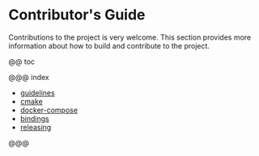 # Contributor's Guide

Contributions to the project is very welcome. This section provides more
information about how to build and contribute to the project.

@@ toc

@@@ index

* [guidelines](guidelines.md)
* [cmake](cmake.md)
* [docker-compose](docker-compose.md)
* [bindings](bindings.md)
* [releasing](releasing.md)

@@@

